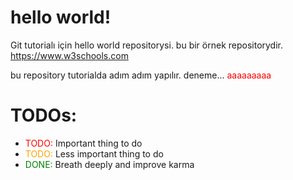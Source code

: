 # hello world! 
Git tutorialı için hello world repositorysi.
bu bir örnek repositorydir. https://www.w3schools.com

bu repository tutorialda adım adım yapılır. 
deneme...
<span style="color: red;">aaaaaaaaa</span>

<style>
r { color: Red }
o { color: Orange }
g { color: Green }
</style>

# TODOs:

- <r>TODO:</r> Important thing to do
- <o>TODO:</o> Less important thing to do
- <g>DONE:</g> Breath deeply and improve karma
